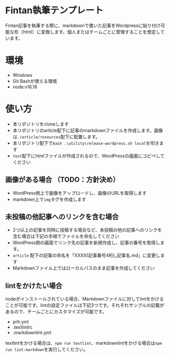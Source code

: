 # Fintan執筆テンプレート

Fintan記事を執筆する際に、markdownで書いた記事をWordpressに貼り付け可能な形（html）に変換します。個人またはチームごとに管理することを想定しています。

# 環境
- Windows
- Git Bashが使える環境
- node:v16.18


# 使い方
- 本リポジトリをcloneします
- 本リポジトリのarticle配下に記事のmarkdownファイルを作成します。画像は`./article/resources`配下に配置します。
- 本リポジトリ配下で`bash .\utility\release-wordpress.sh local`を叩きます
- `test`配下にhtmlファイルが作成されるので、WordPressの画面にコピペしてください


## 画像がある場合 （TODO：方針決め）
- WordPress側上で画像をアップロードし、画像のURLを取得します
- markdown上で`img`タグを作成します

## 未投稿の他記事へのリンクを含む場合
- 2つ以上の記事を同時に投稿する場合など、未投稿の他の記事へのリンクを含む場合は下記の手順でファイルを命名してください
- WordPress側の画面でリンク先の記事を新規作成し、記事の番号を取得します。
- `article` 配下の記事の命名を「XXXX(記事番号4桁)_記事名.md」に変更します
- Markdownファイル上ではローカルパスのまま記事を作成してください

## lintをかけたい場合
nodeがインストールされている場合、Markdownファイルに対してlintをかけることが可能です。lintの設定ファイルは下記3つです。それぞれサンプルの記載があるので、チームごとにカスタマイズが可能です。
- prh.yml
- .textlintrc
- .markdownlint.yml

textlintをかける場合は、`npm run textlint`、markdownlintをかける場合は`npm run lint:markdown`を実行してください。
